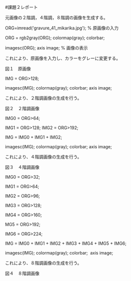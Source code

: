 #課題２レポート

元画像の２階調，４階調，８階調の画像を生成する。


ORG=imread('gravure_41_mikarika.jpg'); % 原画像の入力

ORG = rgb2gray(ORG); colormap(gray); colorbar;

imagesc(ORG); axis image; % 画像の表示

これにより、原画像を入力し、カラーをグレーに変更する。

図１　原画像


IMG = ORG>128;

imagesc(IMG); colormap(gray); colorbar;  axis image;

これにより、２階調画像の生成を行う。

図２　２階調画像


IMG0 = ORG>64;

IMG1 = ORG>128;
IMG2 = ORG>192;

IMG = IMG0 + IMG1 + IMG2;

imagesc(IMG); colormap(gray); colorbar;  axis image;

これにより、４階調画像の生成を行う。

図３　４階調画像

IMG0 = ORG>32;

IMG1 = ORG>64;

IMG2 = ORG>96;

IMG3 = ORG>128;

IMG4 = ORG>160;

MG5 = ORG>192;

IMG6 = ORG>224;

IMG = IMG0 + IMG1 + IMG2 + IMG3 + IMG4 + IMG5 + IMG6;

imagesc(IMG); colormap(gray); colorbar;  axis image;

これにより、８階調画像の生成を行う。

図４　８階調画像
